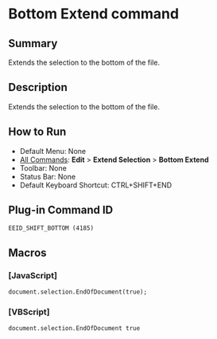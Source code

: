 # Bottom Extend command

## Summary

Extends the selection to the bottom of the file.

## Description

Extends the selection to the bottom of the file.

## How to Run

- Default Menu: None
- [All Commands](../tools/all_commands): **Edit** \> **Extend Selection**
\> **Bottom Extend**
- Toolbar: None
- Status Bar: None
- Default Keyboard Shortcut: CTRL+SHIFT+END

## Plug-in Command ID

```
EEID_SHIFT_BOTTOM (4185)```

## Macros

### \[JavaScript\]

```
document.selection.EndOfDocument(true);
```

### \[VBScript\]

```
document.selection.EndOfDocument true
```
